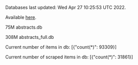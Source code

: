 Databases last updated: Wed Apr 27 10:25:53 UTC 2022. 

Available [here](https://github.com/cbeauhilton/ash-db/releases).


75M	abstracts.db

308M	abstracts_full.db

Current number of items in db:
[{"count(*)": 93309}]

Current number of scraped items in db:
[{"count(*)": 31861}]
